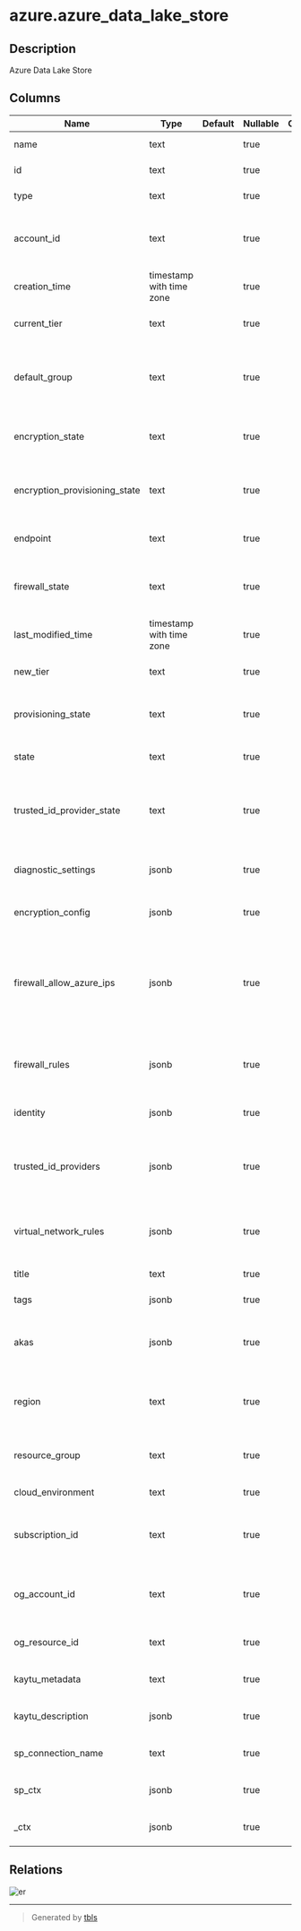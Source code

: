 # azure.azure_data_lake_store

## Description

Azure Data Lake Store

## Columns

| Name | Type | Default | Nullable | Children | Parents | Comment |
| ---- | ---- | ------- | -------- | -------- | ------- | ------- |
| name | text |  | true |  |  | The resource name. |
| id | text |  | true |  |  | The resource identifier. |
| type | text |  | true |  |  | The resource type. |
| account_id | text |  | true |  |  | The unique identifier associated with this data lake store account. |
| creation_time | timestamp with time zone |  | true |  |  | The account creation time. |
| current_tier | text |  | true |  |  | The commitment tier in use for current month. |
| default_group | text |  | true |  |  | The default owner group for all new folders and files created in the data lake store account. |
| encryption_state | text |  | true |  |  | The current state of encryption for this data lake store account. |
| encryption_provisioning_state | text |  | true |  |  | The current state of encryption provisioning for this data lake store account. |
| endpoint | text |  | true |  |  | The full cname endpoint for this account. |
| firewall_state | text |  | true |  |  | The current state of the IP address firewall for this data lake store account. |
| last_modified_time | timestamp with time zone |  | true |  |  | The account last modified time. |
| new_tier | text |  | true |  |  | The commitment tier to use for next month. |
| provisioning_state | text |  | true |  |  | The provisioning status of the data lake store account. |
| state | text |  | true |  |  | The state of the data lake store account. |
| trusted_id_provider_state | text |  | true |  |  | The current state of the trusted identity provider feature for this data lake store account. |
| diagnostic_settings | jsonb |  | true |  |  | A list of active diagnostic settings for the data lake store. |
| encryption_config | jsonb |  | true |  |  | The key vault encryption configuration. |
| firewall_allow_azure_ips | jsonb |  | true |  |  | The current state of allowing or disallowing IPs originating within azure through the firewall. If the firewall is disabled, this is not enforced. |
| firewall_rules | jsonb |  | true |  |  | The list of firewall rules associated with this data lake store account. |
| identity | jsonb |  | true |  |  | The key vault encryption identity, if any. |
| trusted_id_providers | jsonb |  | true |  |  | The list of trusted identity providers associated with this data lake store account. |
| virtual_network_rules | jsonb |  | true |  |  | The list of virtual network rules associated with this data lake store account. |
| title | text |  | true |  |  | Title of the resource. |
| tags | jsonb |  | true |  |  | A map of tags for the resource. |
| akas | jsonb |  | true |  |  | Array of globally unique identifier strings (also known as) for the resource. |
| region | text |  | true |  |  | The Azure region/location in which the resource is located. |
| resource_group | text |  | true |  |  | The resource group which holds this resource. |
| cloud_environment | text |  | true |  |  | The Azure Cloud Environment. |
| subscription_id | text |  | true |  |  | The Azure Subscription ID in which the resource is located. |
| og_account_id | text |  | true |  |  | The Platform Account ID in which the resource is located. |
| og_resource_id | text |  | true |  |  | The unique ID of the resource in opengovernance. |
| kaytu_metadata | text |  | true |  |  | Platform Metadata of the Azure resource. |
| kaytu_description | jsonb |  | true |  |  | The full model description of the resource |
| sp_connection_name | text |  | true |  |  | Steampipe connection name. |
| sp_ctx | jsonb |  | true |  |  | Steampipe context in JSON form. |
| _ctx | jsonb |  | true |  |  | Steampipe context in JSON form. |

## Relations

![er](azure.azure_data_lake_store.svg)

---

> Generated by [tbls](https://github.com/k1LoW/tbls)
